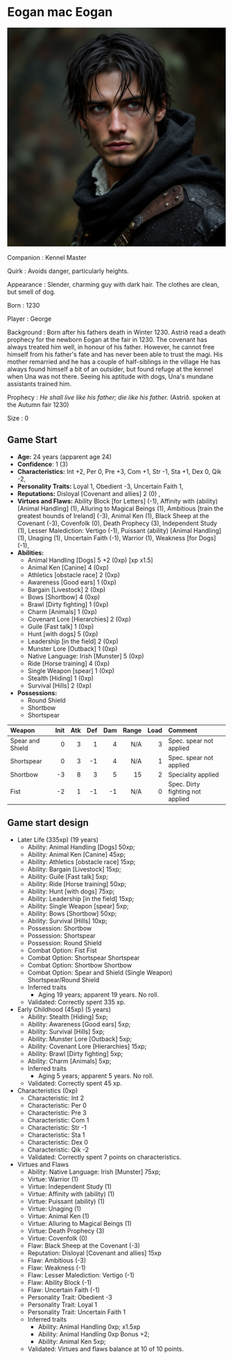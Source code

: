 # Eogan mac Eogan

![Eogan mac Eogan](../images/eogan.jpeg)

Companion
: Kennel Master

Quirk
: Avoids danger, particularly heights.

Appearance
: Slender, charming guy with dark hair. The clothes are clean, but smell of dog.

Born
: 1230

Player
: George

Background
: Born after his fathers death in Winter 1230. Astrið read a death prophecy for the newborn Eogan at the fair in 1230.  The covenant has always treated him well, in honour of his father. However, he cannot free himself from his father's fate and has never been able to trust the magi. His mother remarried and he has a couple of half-siblings in the village He has always found himself a bit of an outsider, but found refuge at the kennel when Una was not there. Seeing his aptitude with dogs, Una's mundane assistants trained him.

Prophecy
: *He shall live like his father; die like his father.*  (Astrið. spoken at the Autumn fair 1230)

Size
: 0

## Game Start

+ **Age:** 24 years (apparent age 24)
+ **Confidence**: 1 (3)
+ **Characteristics:** 
Int +2, 
Per 0, 
Pre +3, 
Com +1, 
Str -1, 
Sta +1, 
Dex 0, 
Qik -2, 
+ **Personality Traits:** 
Loyal 1, 
Obedient -3, 
Uncertain Faith 1, 
+ **Reputations:** 
Disloyal [Covenant and allies] 2 (0) , 
+ **Virtues and Flaws:** 
Ability Block [for Letters] (-1), 
Affinity with (ability) [Animal Handling] (1), 
Alluring to Magical Beings (1), 
Ambitious [train the greatest hounds of Ireland] (-3), 
Animal Ken (1), 
Black Sheep at the Covenant (-3), 
Covenfolk (0), 
Death Prophecy (3), 
Independent Study (1), 
Lesser Malediction: Vertigo (-1), 
Puissant (ability) [Animal Handling] (1), 
Unaging (1), 
Uncertain Faith (-1), 
Warrior (1), 
Weakness [for Dogs] (-1), 
+ **Abilities:**
    + Animal Handling [Dogs] 5 +2 (0xp) [xp x1.5]
    + Animal Ken [Canine] 4 (0xp)
    + Athletics [obstacle race] 2 (0xp)
    + Awareness [Good ears] 1 (0xp)
    + Bargain [Livestock] 2 (0xp)
    + Bows [Shortbow] 4 (0xp)
    + Brawl [Dirty fighting] 1 (0xp)
    + Charm [Animals] 1 (0xp)
    + Covenant Lore [Hierarchies] 2 (0xp)
    + Guile [Fast talk] 1 (0xp)
    + Hunt [with dogs] 5 (0xp)
    + Leadership [in the field] 2 (0xp)
    + Munster Lore [Outback] 1 (0xp)
    + Native Language: Irish [Munster] 5 (0xp)
    + Ride [Horse training] 4 (0xp)
    + Single Weapon [spear] 1 (0xp)
    + Stealth [Hiding] 1 (0xp)
    + Survival [Hills] 2 (0xp)
+ **Possessions:**
    + Round Shield
    + Shortbow
    + Shortspear

| Weapon | Init | Atk | Def | Dam | Range | Load | Comment |
|  :- |  -: |  -: |  -: |  -: |  -: |  -: | :- |
| Spear and Shield | 0 | 3 | 1 | 4 | N/A | 3 | Spec. spear not applied |
| Shortspear | 0 | 3 | -1 | 4 | N/A | 1 | Spec. spear not applied |
| Shortbow | -3 | 8 | 3 | 5 | 15 | 2 | Speciality applied |
| Fist | -2 | 1 | -1 | -1 | N/A | 0 | Spec. Dirty fighting not applied |

## Game start design

+ Later Life (335xp) (19 years)
    + Ability: Animal Handling [Dogs] 50xp; 
    + Ability: Animal Ken [Canine] 45xp; 
    + Ability: Athletics [obstacle race] 15xp; 
    + Ability: Bargain [Livestock] 15xp; 
    + Ability: Guile [Fast talk] 5xp; 
    + Ability: Ride [Horse training] 50xp; 
    + Ability: Hunt [with dogs] 75xp; 
    + Ability: Leadership [in the field] 15xp; 
    + Ability: Single Weapon [spear] 5xp; 
    + Ability: Bows [Shortbow] 50xp; 
    + Ability: Survival [Hills] 10xp; 
    + Possession: Shortbow
    + Possession: Shortspear
    + Possession: Round Shield
    + Combat Option: Fist Fist
    + Combat Option: Shortspear Shortspear
    + Combat Option: Shortbow Shortbow
    + Combat Option: Spear and Shield (Single Weapon) Shortspear/Round Shield
    + Inferred traits
        + Aging 19 years; apparent 19 years. No roll. 
    + Validated: Correctly spent 335 xp.
+ Early Childhood (45xp) (5 years)
    + Ability: Stealth [Hiding] 5xp; 
    + Ability: Awareness [Good ears] 5xp; 
    + Ability: Survival [Hills] 5xp; 
    + Ability: Munster Lore [Outback] 5xp; 
    + Ability: Covenant Lore [Hierarchies] 15xp; 
    + Ability: Brawl [Dirty fighting] 5xp; 
    + Ability: Charm [Animals] 5xp; 
    + Inferred traits
        + Aging 5 years; apparent 5 years. No roll. 
    + Validated: Correctly spent 45 xp.
+ Characteristics (0xp)
    + Characteristic: Int 2
    + Characteristic: Per 0
    + Characteristic: Pre 3
    + Characteristic: Com 1
    + Characteristic: Str -1
    + Characteristic: Sta 1
    + Characteristic: Dex 0
    + Characteristic: Qik -2
    + Validated: Correctly spent 7 points on characteristics.
+ Virtues and Flaws
    + Ability: Native Language: Irish [Munster] 75xp; 
    + Virtue: Warrior (1)
    + Virtue: Independent Study (1)
    + Virtue: Affinity with (ability) (1)
    + Virtue: Puissant (ability) (1)
    + Virtue: Unaging (1)
    + Virtue: Animal Ken (1)
    + Virtue: Alluring to Magical Beings (1)
    + Virtue: Death Prophecy (3)
    + Virtue: Covenfolk (0)
    + Flaw: Black Sheep at the Covenant (-3)
    + Reputation: Disloyal [Covenant and allies] 15xp
    + Flaw: Ambitious (-3)
    + Flaw: Weakness (-1)
    + Flaw: Lesser Malediction: Vertigo (-1)
    + Flaw: Ability Block (-1)
    + Flaw: Uncertain Faith (-1)
    + Personality Trait: Obedient -3
    + Personality Trait: Loyal 1
    + Personality Trait: Uncertain Faith 1
    + Inferred traits
        + Ability: Animal Handling 0xp;  x1.5xp
        + Ability: Animal Handling 0xp Bonus +2; 
        + Ability: Animal Ken 5xp; 
    + Validated: Virtues and flaws balance at 10 of 10 points.

